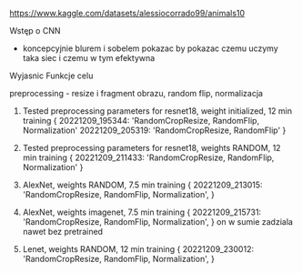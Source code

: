 https://www.kaggle.com/datasets/alessiocorrado99/animals10


Wstęp o CNN
- koncepcyjnie blurem i sobelem pokazac by pokazac czemu uczymy taka siec i czemu w tym efektywna

Wyjasnic Funkcje celu

preprocessing - resize i fragment obrazu, random flip, normalizacja

1. Tested preprocessing parameters for resnet18, weight initialized, 12 min training
{
    20221209_195344: 'RandomCropResize, RandomFlip, Normalization'
    20221209_205319: 'RandomCropResize, RandomFlip'
}

2. Tested preprocessing parameters for resnet18, weights RANDOM, 12 min training
{
    20221209_211433: 'RandomCropResize, RandomFlip, Normalization'
}

3. AlexNet, weights RANDOM, 7.5 min training
{
    20221209_213015: 'RandomCropResize, RandomFlip, Normalization', 
}

4. AlexNet, weights imagenet, 7.5 min training
{
    20221209_215731: 'RandomCropResize, RandomFlip, Normalization', 
}
on w sumie zadziala nawet bez pretrained

5. Lenet, weights RANDOM, 12 min training
{
    20221209_230012: 'RandomCropResize, RandomFlip, Normalization', 
}
